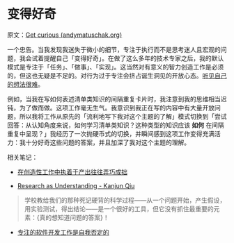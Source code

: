 # 变得好奇

原文：[Get curious (andymatuschak.org)](https://notes.andymatuschak.org/zKvtqpdyujNByokN4fSahKrgNgXxCAWD5gRv)

一个忠告。当我发现我迷失于微小的细节，专注于执行而不是思考迷人且宏观的问题，我会试着提醒自己「变得好奇」。在做了这么多年的技术专家之后，我的默认模式是专注于「任务」、「做事」、「实现」。这当然对有意义的智力创造工作是必须的，但这也无疑是不足的。对行为过于专注会挤占诞生洞见的开放心态。[听见自己的想法很难](https://notes.andymatuschak.org/z3ruCqbkUjU7U8MD5gaMjzmJV4GuENJ3ie1LP)。

例如，当我在写如何表述清单类知识的间隔重复卡片时，我注意到我的思维相当迟钝，为了做而做。这项工作毫无生气。我意识到我正在写的内容中有大量开放问题，所以我将工作从原先的「流利地写下我对这个主题的了解」模式切换到「尝试回答：从认知角度来说，如何学习清单类知识？这种类型的知识应该 **如何** 在间隔重复中呈现？」我经历了一次抛硬币式的切换，并瞬间感到这项工作变得充满活力：我十分好奇这些问题的答案，并且加深了我对这个主题的理解。

相关笔记：

- [在创造性工作中执着于产出往往弄巧成拙](https://notes.andymatuschak.org/zWhZZuWVtFXsPNL8Ph3po7R8BEDztTSsN1X)

- [Research as Understanding - Kanjun Qiu](https://notes.andymatuschak.org/zWJKM8bUDs74L6neciZJUFtYtcxehW37CXc)

> 学校教给我们的那种死记硬背的科学过程——从一个问题开始，产生假设，用实验测试，得出结论——是一个很好的工具，但它没有抓住最重要的元素：{真的想知道问题的答案}！

- [专注的软件开发工作是自我否定的](https://notes.andymatuschak.org/z5XqtTcnfBVUBRVFjxY2S1MqAAJDpE2ffyuZZ)
